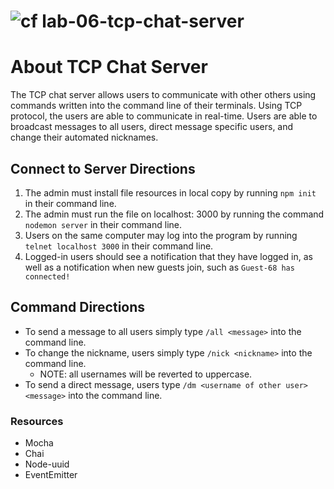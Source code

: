 
![cf](https://i.imgur.com/7v5ASc8.png) lab-06-tcp-chat-server
======

# About TCP Chat Server
The TCP chat server allows users to communicate with other others using commands written into the command line of their terminals. Using TCP protocol, the users are able to communicate in real-time. Users are able to broadcast messages to all users, direct message specific users, and change their automated nicknames. 

## Connect to Server Directions
1. The admin must install file resources in local copy by running `npm init` in their command line.
2. The admin must run the file on localhost: 3000 by running the command `nodemon server` in their command line.
3. Users on the same computer may log into the program by running `telnet localhost 3000` in their command line.
4. Logged-in users should see a notification that they have logged in, as well as a notification when new guests join, such as `Guest-68 has connected!`

## Command Directions
* To send a message to all users simply type `/all <message>` into the command line.
* To change the nickname, users simply type `/nick <nickname>` into the command line.
  * NOTE: all usernames will be reverted to uppercase.
* To send a direct message, users type `/dm <username of other user> <message>` into the command line.

### Resources
* Mocha
* Chai
* Node-uuid
* EventEmitter
